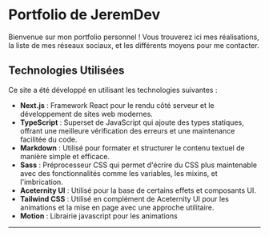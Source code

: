 # Portfolio de JeremDev

Bienvenue sur mon portfolio personnel ! Vous trouverez ici mes réalisations, la liste de mes réseaux sociaux, et les différents moyens pour me contacter.

## Technologies Utilisées

Ce site a été développé en utilisant les technologies suivantes :

- **Next.js** : Framework React pour le rendu côté serveur et le développement de sites web modernes.
- **TypeScript** : Superset de JavaScript qui ajoute des types statiques, offrant une meilleure vérification des erreurs et une maintenance facilitée du code.
- **Markdown** : Utilisé pour formater et structurer le contenu textuel de manière simple et efficace.
- **Sass** : Préprocesseur CSS qui permet d'écrire du CSS plus maintenable avec des fonctionnalités comme les variables, les mixins, et l'imbrication.
- **Aceternity UI** : Utilisé pour la base de certains effets et composants UI.
- **Tailwind CSS** : Utilisé en complément de Aceternity UI pour les animations et la mise en page avec une approche utilitaire.
- **Motion** : Librairie javascript pour les animations

---
